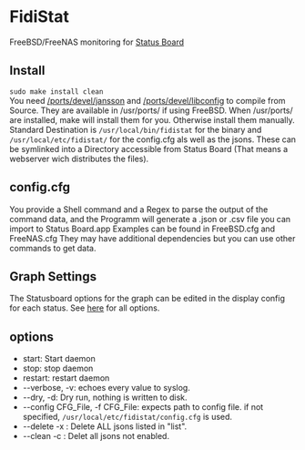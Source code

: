 FidiStat
========

FreeBSD/FreeNAS monitoring for [Status Board](http://www.panic.com/statusboard/)

Install
------
<code>sudo make install clean</code>   
You need [/ports/devel/jansson](http://www.digip.org/jansson/) and [/ports/devel/libconfig](http://www.hyperrealm.com/libconfig/) to compile from Source.
They are available in /usr/ports/ if using FreeBSD. 
When /usr/ports/ are installed, make will install them for you. Otherwise install them manually.   
Standard Destination is <code>/usr/local/bin/fidistat</code> for the binary and <code>/usr/local/etc/fidistat/</code> for the config.cfg als well as the jsons.
These can be symlinked into a Directory accessible from Status Board (That means a webserver wich distributes the files).



config.cfg
----------
You provide a Shell command and a Regex to parse the output of the command data, and the Programm will generate a .json or .csv file 
you can import to Status Board.app
Examples can be found in FreeBSD.cfg and FreeNAS.cfg
They may have additional dependencies but you can use other commands to get data.

Graph Settings
--------------
The Statusboard options for the graph can be edited in the display config for each status.
See [here](http://www.panic.com/statusboard/docs/graph_tutorial.pdf) for all options.

options
-------
* start: Start daemon
* stop: stop daemon
* restart: restart daemon
* --verbose, -v: echoes every value to syslog. 
* --dry, -d: Dry run, nothing is written to disk.
* --config CFG_File, -f CFG_File: expects path to config file. if not specified, <code>/usr/local/etc/fidistat/config.cfg</code> is used.
* --delete -x : Delete ALL jsons listed in "list".
* --clean  -c : Delet all jsons not enabled.
